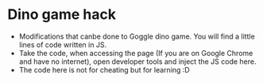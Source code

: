 # Dino game hack

- Modifications that canbe done to Goggle dino game. You will find a little lines of code written in JS.
- Take the code, when accessing the page (If you are on Google Chrome and have no internet), open developer tools and inject the JS code here.
- The code here is not for cheating but for learning :D
